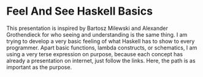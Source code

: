 # Feel And See Haskell Basics
This presentation is inspired by Bartosz Milewski and Alexander Grothendieck for who seeing and understanding is the same thing. I am trying to develop a very basic feeling of what Haskell has to show to every programmer.  Apart basic functions, lambda constructs, or schematics, I am using a very terse expression on purpose, because each concept has already a presentation on internet, just follow the links. Here, the path is as important as the purpose.

